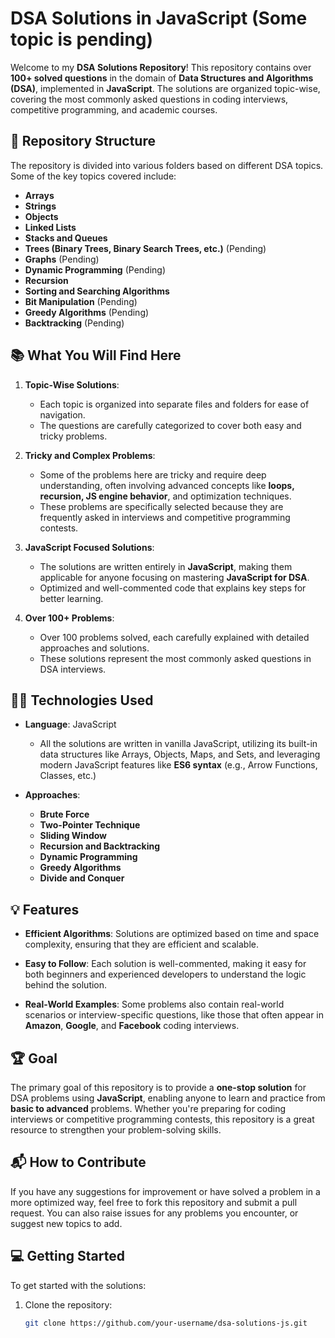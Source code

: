 # DSA Solutions in JavaScript (Some topic is pending)

Welcome to my **DSA Solutions Repository**! This repository contains over **100+ solved questions** in the domain of **Data Structures and Algorithms (DSA)**, implemented in **JavaScript**. The solutions are organized topic-wise, covering the most commonly asked questions in coding interviews, competitive programming, and academic courses.

## 📂 Repository Structure

The repository is divided into various folders based on different DSA topics. Some of the key topics covered include:

- **Arrays**
- **Strings**
- **Objects**
- **Linked Lists**
- **Stacks and Queues**
- **Trees (Binary Trees, Binary Search Trees, etc.)** (Pending)
- **Graphs** (Pending)
- **Dynamic Programming** (Pending)
- **Recursion**
- **Sorting and Searching Algorithms**
- **Bit Manipulation** (Pending)
- **Greedy Algorithms** (Pending)
- **Backtracking** (Pending)

## 📚 What You Will Find Here

1. **Topic-Wise Solutions**:
   - Each topic is organized into separate files and folders for ease of navigation.
   - The questions are carefully categorized to cover both easy and tricky problems.

2. **Tricky and Complex Problems**:
   - Some of the problems here are tricky and require deep understanding, often involving advanced concepts like **loops, recursion, JS engine behavior**, and optimization techniques.
   - These problems are specifically selected because they are frequently asked in interviews and competitive programming contests.

3. **JavaScript Focused Solutions**:
   - The solutions are written entirely in **JavaScript**, making them applicable for anyone focusing on mastering **JavaScript for DSA**.
   - Optimized and well-commented code that explains key steps for better learning.

4. **Over 100+ Problems**:
   - Over 100 problems solved, each carefully explained with detailed approaches and solutions. 
   - These solutions represent the most commonly asked questions in DSA interviews.

## 🧑‍💻 Technologies Used

- **Language**: JavaScript
  - All the solutions are written in vanilla JavaScript, utilizing its built-in data structures like Arrays, Objects, Maps, and Sets, and leveraging modern JavaScript features like **ES6 syntax** (e.g., Arrow Functions, Classes, etc.)
  
- **Approaches**:
  - **Brute Force**
  - **Two-Pointer Technique**
  - **Sliding Window**
  - **Recursion and Backtracking**
  - **Dynamic Programming**
  - **Greedy Algorithms**
  - **Divide and Conquer**

## 💡 Features

- **Efficient Algorithms**: Solutions are optimized based on time and space complexity, ensuring that they are efficient and scalable.
  
- **Easy to Follow**: Each solution is well-commented, making it easy for both beginners and experienced developers to understand the logic behind the solution.

- **Real-World Examples**: Some problems also contain real-world scenarios or interview-specific questions, like those that often appear in **Amazon**, **Google**, and **Facebook** coding interviews.

## 🏆 Goal

The primary goal of this repository is to provide a **one-stop solution** for DSA problems using **JavaScript**, enabling anyone to learn and practice from **basic to advanced** problems. Whether you're preparing for coding interviews or competitive programming contests, this repository is a great resource to strengthen your problem-solving skills.

## 📬 How to Contribute

If you have any suggestions for improvement or have solved a problem in a more optimized way, feel free to fork this repository and submit a pull request. You can also raise issues for any problems you encounter, or suggest new topics to add.

## 💻 Getting Started

To get started with the solutions:

1. Clone the repository:
   ```bash
   git clone https://github.com/your-username/dsa-solutions-js.git
